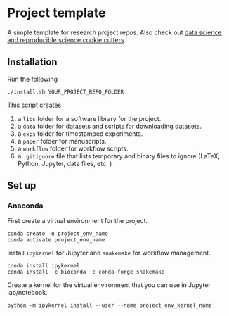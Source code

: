 # Project template

A simple template for research project repos. Also check out [data science and
reproducible science cookie
cutters](https://github.com/audreyr/cookiecutter#data-science).

## Installation

Run the following

    ./install.sh YOUR_PROJECT_REPO_FOLDER

This script creates

1. a `libs` folder for a software library for the project.
1. a `data` folder for datasets and scripts for downloading datasets.
1. a `exps` folder for timestamped experiments.
1. a `paper` folder for manuscripts.
1. a `workflow` folder for workflow scripts.
1. a `.gitignore` file that lists temporary and binary files to ignore (LaTeX, Python, Jupyter, data files, etc. )

## Set up

### Anaconda

First create a virtual environment for the project.

    conda create -n project_env_name
    conda activate project_env_name

Install `ipykernel` for Jupyter and `snakemake` for workflow management. 

    conda install ipykernel
    conda install -c bioconda -c conda-forge snakemake

Create a kernel for the virtual environment that you can use in Jupyter lab/notebook.

    python -m ipykernel install --user --name project_env_kernel_name
